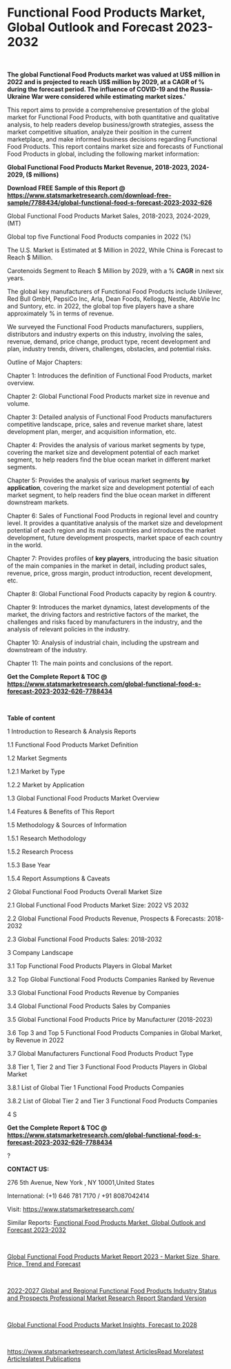 <h1>Functional Food Products Market, Global Outlook and Forecast 2023-2032</h1><br/><p><strong>The global Functional Food Products market was valued at US$ million in 2022 and is projected to reach US$ million by 2029, at a <strong>CAGR</strong> of % during the forecast period. The influence of COVID-19 and the Russia-Ukraine War were considered while estimating market sizes.&#39;</strong></p>
 
 
 
 <p>This report aims to provide a comprehensive presentation of the global market for Functional Food Products, with both quantitative and qualitative analysis, to help readers develop business/growth strategies, assess the market competitive situation, analyze their position in the current marketplace, and make informed business decisions regarding Functional Food Products. This report contains market size and forecasts of Functional Food Products in global, including the following market information:</p>
 
 
 
 <p><strong>Global Functional Food Products Market Revenue, 2018-2023, 2024-2029, ($ millions)</strong></p>
 
 
 
 <p><strong>Download FREE Sample of this Report @ <a href="https://www.statsmarketresearch.com/download-free-sample/7788434/global-functional-food-s-forecast-2023-2032-626">https://www.statsmarketresearch.com/download-free-sample/7788434/global-functional-food-s-forecast-2023-2032-626</a></strong></p>
 
 
 
 <p>Global Functional Food Products Market Sales, 2018-2023, 2024-2029, (MT)</p>
 
 
 
 <p>Global top five Functional Food Products companies in 2022 (%)</p>
 
 
 
 <p>The U.S. Market is Estimated at $ Million in 2022, While China is Forecast to Reach $ Million.</p>
 
 
 
 <p>Carotenoids Segment to Reach $ Million by 2029, with a % <strong>CAGR</strong> in next six years.</p>
 
 
 
 <p>The global key manufacturers of Functional Food Products include Unilever, Red Bull GmbH, PepsiCo Inc, Arla, Dean Foods, Kellogg, Nestle, AbbVie Inc and Suntory, etc. in 2022, the global top five players have a share approximately % in terms of revenue.</p>
 
 
 
 <p>We surveyed the Functional Food Products manufacturers, suppliers, distributors and industry experts on this industry, involving the sales, revenue, demand, price change, product type, recent development and plan, industry trends, drivers, challenges, obstacles, and potential risks.</p>
 
 
 
 <p>Outline of Major Chapters:</p>
 
 
 
 <p>Chapter 1: Introduces the definition of Functional Food Products, market overview.</p>
 
 
 
 <p>Chapter 2: Global Functional Food Products market size in revenue and volume.</p>
 
 
 
 <p>Chapter 3: Detailed analysis of Functional Food Products manufacturers competitive landscape, price, sales and revenue market share, latest development plan, merger, and acquisition information, etc.</p>
 
 
 
 <p>Chapter 4: Provides the analysis of various market segments by type, covering the market size and development potential of each market segment, to help readers find the blue ocean market in different market segments.</p>
 
 
 
 <p>Chapter 5: Provides the analysis of various market segments <strong>by application</strong>, covering the market size and development potential of each market segment, to help readers find the blue ocean market in different downstream markets.</p>
 
 
 
 <p>Chapter 6: Sales of Functional Food Products in regional level and country level. It provides a quantitative analysis of the market size and development potential of each region and its main countries and introduces the market development, future development prospects, market space of each country in the world.</p>
 
 
 
 <p>Chapter 7: Provides profiles of <strong>key players</strong>, introducing the basic situation of the main companies in the market in detail, including product sales, revenue, price, gross margin, product introduction, recent development, etc.</p>
 
 
 
 <p>Chapter 8: Global Functional Food Products capacity by region & country.</p>
 
 
 
 <p>Chapter 9: Introduces the market dynamics, latest developments of the market, the driving factors and restrictive factors of the market, the challenges and risks faced by manufacturers in the industry, and the analysis of relevant policies in the industry.</p>
 
 
 
 <p>Chapter 10: Analysis of industrial chain, including the upstream and downstream of the industry.</p>
 
 
 
 <p>Chapter 11: The main points and conclusions of the report.</p>
 
 
 
 <div><b>Get the Complete Report & TOC @ <a href="https://www.statsmarketresearch.com/global-functional-food-s-forecast-2023-2032-626-7788434">https://www.statsmarketresearch.com/global-functional-food-s-forecast-2023-2032-626-7788434</a></b></div>
 
 
 
 <p><br />
 
 <b>Table of content</b></p>
 
 
 
 <p>1 Introduction to Research & Analysis Reports<br />
 
 1.1 Functional Food Products Market Definition<br />
 
 1.2 Market Segments<br />
 
 1.2.1 Market by Type<br />
 
 1.2.2 Market by Application<br />
 
 1.3 Global Functional Food Products Market Overview<br />
 
 1.4 Features & Benefits of This Report<br />
 
 1.5 Methodology & Sources of Information<br />
 
 1.5.1 Research Methodology<br />
 
 1.5.2 Research Process<br />
 
 1.5.3 Base Year<br />
 
 1.5.4 Report Assumptions & Caveats<br />
 
 2 Global Functional Food Products Overall Market Size<br />
 
 2.1 Global Functional Food Products Market Size: 2022 VS 2032<br />
 
 2.2 Global Functional Food Products Revenue, Prospects & Forecasts: 2018-2032<br />
 
 2.3 Global Functional Food Products Sales: 2018-2032<br />
 
 3 Company Landscape<br />
 
 3.1 Top Functional Food Products Players in Global Market<br />
 
 3.2 Top Global Functional Food Products Companies Ranked by Revenue<br />
 
 3.3 Global Functional Food Products Revenue by Companies<br />
 
 3.4 Global Functional Food Products Sales by Companies<br />
 
 3.5 Global Functional Food Products Price by Manufacturer (2018-2023)<br />
 
 3.6 Top 3 and Top 5 Functional Food Products Companies in Global Market, by Revenue in 2022<br />
 
 3.7 Global Manufacturers Functional Food Products Product Type<br />
 
 3.8 Tier 1, Tier 2 and Tier 3 Functional Food Products Players in Global Market<br />
 
 3.8.1 List of Global Tier 1 Functional Food Products Companies<br />
 
 3.8.2 List of Global Tier 2 and Tier 3 Functional Food Products Companies<br />
 
 4 S</p>
 
 
 
 <div><b>Get the Complete Report & TOC @ <a href="https://www.statsmarketresearch.com/global-functional-food-s-forecast-2023-2032-626-7788434">https://www.statsmarketresearch.com/global-functional-food-s-forecast-2023-2032-626-7788434</a></b></div>
 
 
 
 <p>? </p>
 
 
 
 <p><b>CONTACT US:</b><br />
 
 276 5th Avenue, New York , NY 10001,United States<br />
 
 International: (+1) 646 781 7170 / +91 8087042414<br />
 
 Visit: <a href="https://www.statsmarketresearch.com/">https://www.statsmarketresearch.com/</a><br />
 
 Similar Reports: <a href="https://www.statsmarketresearch.com/global-functional-food-s-forecast-2023-2032-626-7788434">Functional Food Products Market, Global Outlook and Forecast 2023-2032</a><br />
 
 <br />
 
 <a href="https://www.statsmarketresearch.com/global-functional-food-s-forecast-2023-2032-626-7788434">Global Functional Food Products Market Report 2023 - Market Size, Share, Price, Trend and Forecast</a><br />
 
 <br />
 
 <a href="https://www.statsmarketresearch.com/global-functional-food-s-forecast-2023-2032-626-7788434">2022-2027 Global and Regional Functional Food Products Industry Status and Prospects Professional Market Research Report Standard Version</a><br />
 
 <br />
 
 <a href="https://www.statsmarketresearch.com/global-functional-food-s-forecast-2023-2032-626-7788434">Global Functional Food Products Market Insights, Forecast to 2028</a><br />
 
 <br />
 
 <a href="https://gyeongbokgung.com">https://www.statsmarketresearch.com/</a><a href="https://hallyeomaritime.com">latest Articles</a><a href="https://jingwansa.com">Read More</a><a href="https://nguoiviet.jp/">latest Articles</a><a href="https://www.intelmarketresearch.com/">latest Publications</a></p>